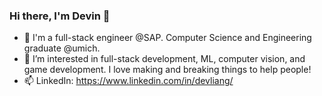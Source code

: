 ### Hi there, I'm Devin 👋

- 🔭 I'm a full-stack engineer @SAP. Computer Science and Engineering graduate @umich.
- 🌱 I’m interested in full-stack development, ML, computer vision, and game development. I love making and breaking things to help people!
- 📫 LinkedIn: https://www.linkedin.com/in/devliang/
